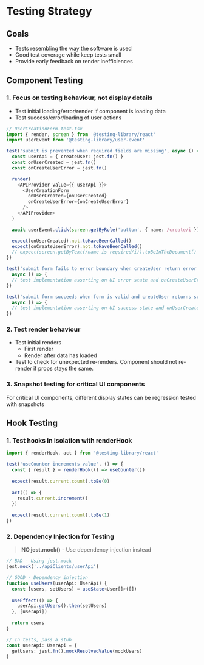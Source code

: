 # Testing Strategy

## Goals

* Tests resembling the way the software is used
* Good test coverage while keep tests small
* Provide early feedback on render inefficiences

## Component Testing

### 1. Focus on testing behaviour, not display details

* Test initial loading/error/render if component is loading data
* Test success/error/loading of user actions

```typescript
// UserCreationForm.test.tsx
import { render, screen } from '@testing-library/react'
import userEvent from '@testing-library/user-event'

test('submit is prevented when required fields are missing', async () => {
  const userApi = { createUser: jest.fn() }
  const onUserCreated = jest.fn()
  const onCreateUserError = jest.fn()

  render(
    <APIProvider value={{ userApi }}>
      <UserCreationForm
        onUserCreated={onUserCreated}
        onCreateUserError={onCreateUserError}
      />
    </APIProvider>
  )

  await userEvent.click(screen.getByRole('button', { name: /create/i }))

  expect(onUserCreated).not.toHaveBeenCalled()
  expect(onCreateUserError).not.toHaveBeenCalled()
  // expect(screen.getByText(/name is required/i)).toBeInTheDocument()
})

test('submit form fails to error boundary when createUser return error',
  async () => {
  // test implementation asserting on UI error state and onCreateUserError called
})

test('submit form succeeds when form is valid and createUser returns success',
  async () => {
  // test implementation asserting on UI success state and onUserCreated called
})
```

### 2. Test render behaviour

* Test initial renders
  * First render
  * Render after data has loaded
* Test to check for unexpected re-renders. Component should not re-render if
  props stays the same.

### 3. Snapshot testing for critical UI components

For critical UI components, different display states can be regression tested
with snapshots

## Hook Testing

### 1. Test hooks in isolation with renderHook

```typescript
import { renderHook, act } from '@testing-library/react'

test('useCounter increments value', () => {
  const { result } = renderHook(() => useCounter())
  
  expect(result.current.count).toBe(0)
  
  act(() => {
    result.current.increment()
  })
  
  expect(result.current.count).toBe(1)
})
```

### 2. Dependency Injection for Testing

> **NO jest.mock()** - Use dependency injection instead

```typescript
// BAD - Using jest.mock
jest.mock('../apiClients/userApi')

// GOOD - Dependency injection
function useUsers(userApi: UserApi) {
  const [users, setUsers] = useState<User[]>([])
  
  useEffect(() => {
    userApi.getUsers().then(setUsers)
  }, [userApi])
  
  return users
}

// In tests, pass a stub
const userApi: UserApi = {
  getUsers: jest.fn().mockResolvedValue(mockUsers)
}
```

